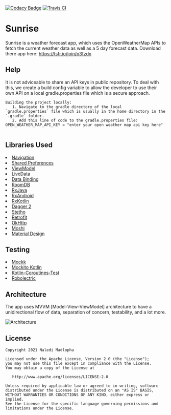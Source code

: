 [![Codacy Badge](https://app.codacy.com/project/badge/Grade/a56c0fb415ce43a09fe92753a30ce64e)](https://www.codacy.com/gh/NalediMadlopha/gk-sunrise/dashboard?utm_source=github.com&amp;utm_medium=referral&amp;utm_content=NalediMadlopha/gk-sunrise&amp;utm_campaign=Badge_Grade) 
[![Travis CI](https://img.shields.io/travis/NalediMadlopha/gk-sunrise?logo=travis)](https://travis-ci.com/NalediMadlopha/gk-sunrise)

# Sunrise

Sunrise is a weather forecast app, which uses the OpenWeatherMap APIs to fetch the current weather data as well as a 5 day forecast data. Download there app here: https://tsfr.io/join/p3fzdx

## Help

It is not adviceable to share an API keys in public repository. To deal with this, we create a build config variable to allow the developer to
use their own API on a local gradle.properties file which is a secure approach.

```
Building the project locally:
   1. Navigate to the gradle directory of the local `gradle.properties` file which is usually in the home directory in the `.gradle` folder.
   2. Add this line of code to the gradle.properties file: OPEN_WEATHER_MAP_API_KEY = "enter your open weather map api key here"
  
```

## Libraries Used

<li><a href="https://developer.android.com/topic/libraries/architecture/navigation/">Navigation</a></li>
<li><a href="https://developer.android.com/training/data-storage/shared-preferences">Shared Preferences</a></li>
<li><a href="https://developer.android.com/topic/libraries/architecture/viewmodel">ViewModel</a></li>
<li><a href="https://developer.android.com/topic/libraries/architecture/livedata">LiveData</a></li>
<li><a href="https://developer.android.com/topic/libraries/data-binding">Data Binding</a></li>
<li><a href="https://developer.android.com/topic/libraries/architecture/room">RoomDB</a></li>
<li><a href="https://github.com/ReactiveX/RxJava">RxJava</a></li>
<li><a href="https://github.com/ReactiveX/RxAndroid">RxAndroid</a></li>
<li><a href="https://github.com/ReactiveX/RxKotlin">RxKotlin</a></li>
<li><a href="https://github.com/google/dagger">Dagger 2</a></li>
<li><a href="https://github.com/facebook/stetho">Stetho</a></li>
<li><a href="https://square.github.io/retrofit/">Retrofit</a></li>
<li><a href="https://github.com/square/okhttp">OkHttp</a></li>
<li><a href="https://github.com/square/moshi">Moshi</a></li>
<li><a href="https://material.io/develop/android/docs/getting-started/">Material Design</a></li>

## Testing

<li><a href="https://github.com/mockk/mockk">Mockk</a></li>
<li><a href="https://github.com/mockito/mockito-kotlin">Mockito Kotlin</a></li>
<li><a href="https://kotlin.github.io/kotlinx.coroutines/kotlinx-coroutines-test">Kotlin-Coroutines-Test</a></li>
<li><a href="http://robolectric.org/">Robolectric</a></li>

## Architecture
The app uses MVVM [Model-View-ViewModel] architecture to have a unidirectional flow of data, separation of concern, testability, and a lot more.

![Architecture](https://developer.android.com/topic/libraries/architecture/images/final-architecture.png)

## License

    Copyright 2021 Naledi Madlopha

    Licensed under the Apache License, Version 2.0 (the "License");
    you may not use this file except in compliance with the License.
    You may obtain a copy of the License at

       http://www.apache.org/licenses/LICENSE-2.0

    Unless required by applicable law or agreed to in writing, software
    distributed under the License is distributed on an "AS IS" BASIS,
    WITHOUT WARRANTIES OR CONDITIONS OF ANY KIND, either express or implied.
    See the License for the specific language governing permissions and
    limitations under the License.

